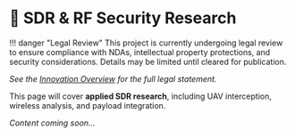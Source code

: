 # 📡 **SDR & RF Security Research**

!!! danger "Legal Review"
    This project is currently undergoing legal review to ensure compliance with NDAs, intellectual property protections, and security considerations. Details may be limited until cleared for publication.  

*See the [Innovation Overview](../innovation/index.md) for the full legal statement.*

This page will cover **applied SDR research**, including UAV interception, wireless analysis, and payload integration.  

_Content coming soon..._
